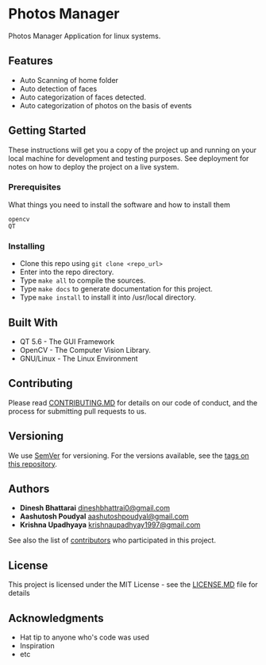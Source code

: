 # Photos Manager

Photos Manager Application for linux systems.

## Features
* Auto Scanning of home folder
* Auto detection of faces
* Auto categorization of faces detected.
* Auto categorization of photos on the basis of events

## Getting Started

These instructions will get you a copy of the project up and running on your local machine for development and testing purposes. See deployment for notes on how to deploy the project on a live system.

### Prerequisites

What things you need to install the software and how to install them

```
opencv
QT
```

### Installing
* Clone this repo using `git clone <repo_url>`
* Enter into the repo directory.
* Type `make all` to compile the sources.
* Type `make docs` to generate documentation for this project.
* Type `make install` to install it into /usr/local directory.


## Built With

* QT 5.6 - The GUI Framework
* OpenCV - The Computer Vision Library.
* GNU/Linux - The Linux Environment

## Contributing

Please read [CONTRIBUTING.MD](/CONTRIBUTING.MD) for details on our code of conduct, and the process for submitting pull requests to us.

## Versioning

We use [SemVer](http://semver.org/) for versioning. For the versions available, see the [tags on this repository](/tags). 

## Authors

* **Dinesh Bhattarai** <dineshbhattrai0@gmail.com> 
* **Aashutosh Poudyal** <aashutoshpoudyal@gmail.com>
* **Krishna Upadhyaya** <krishnaupadhyay1997@gmail.com>

See also the list of [contributors](/CONTRIBUTORS.MD) who participated in this project.

## License

This project is licensed under the MIT License - see the [LICENSE.MD](LICENSE.MD) file for details

## Acknowledgments

* Hat tip to anyone who's code was used
* Inspiration
* etc

